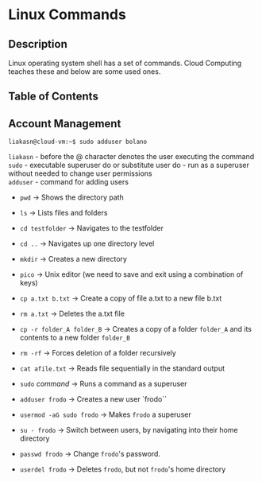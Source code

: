 # Linux Commands

## Description
Linux operating system shell has a set of commands. 
Cloud Computing teaches these and below are some used ones.


## Table of Contents

## Account Management

```commandline
liakasn@cloud-vm:~$ sudo adduser bolano
```
`liakasn` - before the @ character denotes the user executing the command
<br> `sudo` - executable superuser do or substitute user do - run as a superuser without needed to change user permissions
<br> `adduser` - command for adding users

- `pwd` → Shows the directory path
- `ls` → Lists files and folders
- `cd testfolder` → Navigates to the testfolder
- `cd ..` → Navigates up one directory level
- `mkdir` → Creates a new directory
- `pico` → Unix editor (we need to save and exit using a combination of keys)
- `cp a.txt b.txt` → Create a copy of file a.txt to a new file b.txt
- `rm a.txt` → Deletes the a.txt file

- `cp -r folder_A folder_B` → Creates a copy of a folder `folder_A` and its contents to a new folder `folder_B`
- `rm -rf` → Forces deletion of a folder recursively
- `cat afile.txt` → Reads file sequentially in the standard output


- `sudo` _command_ → Runs a command as a superuser

- `adduser frodo` → Creates a new user `frodo``
- `usermod -aG sudo frodo` → Makes `frodo` a superuser
- `su - frodo` → Switch between users, by navigating into their home directory
- `passwd frodo` → Change `frodo`'s password.
- `userdel frodo` → Deletes `frodo`, but not `frodo`'s home directory
